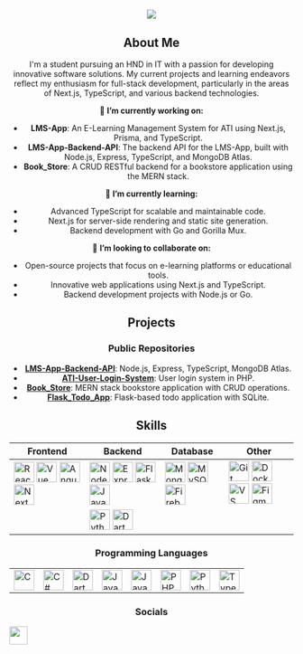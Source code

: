  <h1 align="center">
    <img src="https://readme-typing-svg.herokuapp.com/?font=Righteous&size=35&center=true&vCenter=true&width=500&height=70&duration=4000&lines=Hi+There!+👋;+I'm+Pubudu+Lakmal;" />
</h1>


<center>
 
## About Me
<!--
<p align="justify">
&nbsp;&nbsp;&nbsp;&nbsp;&nbsp;&nbsp;&nbsp;&nbsp;&nbsp;&nbsp;&nbsp;&nbsp;&nbsp;&nbsp;&nbsp;&nbsp;&nbsp;&nbsp;&nbsp;&nbsp;&nbsp;&nbsp;&nbsp;&nbsp;&nbsp;&nbsp;&nbsp;🧠 I'm learning Next.js
    <br>
&nbsp;&nbsp;&nbsp;&nbsp;&nbsp;&nbsp;&nbsp;&nbsp;&nbsp;&nbsp;&nbsp;&nbsp;&nbsp;&nbsp;&nbsp;&nbsp;&nbsp;&nbsp;&nbsp;&nbsp;&nbsp;&nbsp;&nbsp;&nbsp;&nbsp;&nbsp;&nbsp;🧠 Currently diving deep into Next.js to build blazing-fast web applications.
</p>

x I'm Pubudu Lakmal, a passionate software engineer with a love for building awesome web experiences. My journey in coding has been an exciting one, filled with challenges and triumphs, and I'm always eager to learn and grow. -->


I'm a student pursuing an HND in IT with a passion for developing innovative software solutions. My current projects and learning endeavors reflect my enthusiasm for full-stack development, particularly in the areas of Next.js, TypeScript, and various backend technologies.

🔭 **I’m currently working on:**
- **LMS-App**: An E-Learning Management System for ATI using Next.js, Prisma, and TypeScript.
- **LMS-App-Backend-API**: The backend API for the LMS-App, built with Node.js, Express, TypeScript, and MongoDB Atlas.
- **Book_Store**: A CRUD RESTful backend for a bookstore application using the MERN stack.

🌱 **I’m currently learning:**
- Advanced TypeScript for scalable and maintainable code.
- Next.js for server-side rendering and static site generation.
- Backend development with Go and Gorilla Mux.

👯 **I’m looking to collaborate on:**
- Open-source projects that focus on e-learning platforms or educational tools.
- Innovative web applications using Next.js and TypeScript.
- Backend development projects with Node.js or Go.

## Projects

### Public Repositories

- **[LMS-App-Backend-API](https://github.com/dplakmal/LMS-App-Backend-API)**: Node.js, Express, TypeScript, MongoDB Atlas.
- **[ATI-User-Login-System](https://github.com/dplakmal/ATI-User-Login-System)**: User login system in PHP.
- **[Book_Store](https://github.com/dplakmal/Book_Store)**: MERN stack bookstore application with CRUD operations.
- **[Flask_Todo_App](https://github.com/dplakmal/Flask_Todo_App)**: Flask-based todo application with SQLite.


## Skills

| Frontend | Backend | Database | Other |
|----------|---------|----------|-------|
| <img src="https://raw.githubusercontent.com/danielcranney/readme-generator/main/public/icons/skills/react-colored.svg" width="36" height="36" alt="React" /> <img src="https://raw.githubusercontent.com/danielcranney/readme-generator/main/public/icons/skills/vuejs-colored.svg" width="36" height="36" alt="Vue" /> <img src="https://raw.githubusercontent.com/danielcranney/readme-generator/main/public/icons/skills/angularjs-colored.svg" width="36" height="36" alt="Angular" /> <img src="https://raw.githubusercontent.com/danielcranney/readme-generator/main/public/icons/skills/nextjs-colored.svg" width="36" height="36" alt="NextJs" /> | <img src="https://raw.githubusercontent.com/danielcranney/readme-generator/main/public/icons/skills/nodejs-colored.svg" width="36" height="36" alt="NodeJS" /> <img src="https://raw.githubusercontent.com/danielcranney/readme-generator/main/public/icons/skills/express-colored.svg" width="36" height="36" alt="Express" /> <img src="https://raw.githubusercontent.com/danielcranney/readme-generator/main/public/icons/skills/flask-colored.svg" width="36" height="36" alt="Flask" /> <img src="https://raw.githubusercontent.com/danielcranney/readme-generator/main/public/icons/skills/java-colored.svg" width="36" height="36" alt="Java" /> | <img src="https://raw.githubusercontent.com/danielcranney/readme-generator/main/public/icons/skills/mongodb-colored.svg" width="36" height="36" alt="MongoDB" /> <img src="https://raw.githubusercontent.com/danielcranney/readme-generator/main/public/icons/skills/mysql-colored.svg" width="36" height="36" alt="MySQL" /> <img src="https://raw.githubusercontent.com/danielcranney/readme-generator/main/public/icons/skills/firebase-colored.svg" width="36" height="36" alt="Firebase" /> | <img src="https://raw.githubusercontent.com/danielcranney/readme-generator/main/public/icons/skills/git-colored.svg" width="36" height="36" alt="Git" /> <img src="https://raw.githubusercontent.com/danielcranney/readme-generator/main/public/icons/skills/docker-colored.svg" width="36" height="36" alt="Docker" /> <img src="https://raw.githubusercontent.com/danielcranney/readme-generator/main/public/icons/skills/visualstudiocode.svg" width="36" height="36" alt="VS Code" /> <img src="https://raw.githubusercontent.com/danielcranney/readme-generator/main/public/icons/skills/figma-colored.svg" width="36" height="36" alt="Figma" /> |
| | <img src="https://raw.githubusercontent.com/danielcranney/readme-generator/main/public/icons/skills/python-colored.svg" width="36" height="36" alt="Python" /> <img src="https://raw.githubusercontent.com/danielcranney/readme-generator/main/public/icons/skills/dart-colored.svg" width="36" height="36" alt="Dart" /> | | |

### Programming Languages
| | | | | | | | |
|---|---|---|---|---|---|---|---|
| [<img src="https://raw.githubusercontent.com/danielcranney/readme-generator/main/public/icons/skills/c-colored.svg" width="36" height="36" alt="C" />](https://en.wikipedia.org/wiki/C_(programming_language)) | [<img src="https://raw.githubusercontent.com/danielcranney/readme-generator/main/public/icons/skills/csharp-colored.svg" width="36" height="36" alt="C#" />](https://en.wikipedia.org/wiki/C_Sharp_(programming_language)) | [<img src="https://raw.githubusercontent.com/danielcranney/readme-generator/main/public/icons/skills/dart-colored.svg" width="36" height="36" alt="Dart" />](https://dart.dev/) | [<img src="https://raw.githubusercontent.com/danielcranney/readme-generator/main/public/icons/skills/java-colored.svg" width="36" height="36" alt="Java" />](https://www.java.com/) | [<img src="https://raw.githubusercontent.com/danielcranney/readme-generator/main/public/icons/skills/javascript-colored.svg" width="36" height="36" alt="JavaScript" />](https://developer.mozilla.org/en-US/docs/Web/JavaScript) | [<img src="https://raw.githubusercontent.com/danielcranney/readme-generator/main/public/icons/skills/php-colored.svg" width="36" height="36" alt="PHP" />](https://www.php.net/) | [<img src="https://raw.githubusercontent.com/danielcranney/readme-generator/main/public/icons/skills/python-colored.svg" width="36" height="36" alt="Python" />](https://www.python.org/) | [<img src="https://raw.githubusercontent.com/danielcranney/readme-generator/main/public/icons/skills/typescript-colored.svg" width="36" height="36" alt="TypeScript" />](https://www.typescriptlang.org/) |



### Socials

<p align="left"> <a href="https://www.github.com/dplakmal" target="_blank" rel="noreferrer"> <picture> <source media="(prefers-color-scheme: dark)" srcset="https://raw.githubusercontent.com/danielcranney/readme-generator/main/public/icons/socials/github-dark.svg" /> <source media="(prefers-color-scheme: light)" srcset="https://raw.githubusercontent.com/danielcranney/readme-generator/main/public/icons/socials/github.svg" /> <img src="https://raw.githubusercontent.com/danielcranney/readme-generator/main/public/icons/socials/github.svg" width="32" height="32" /> </picture> </a></p>             
                    
</center>
